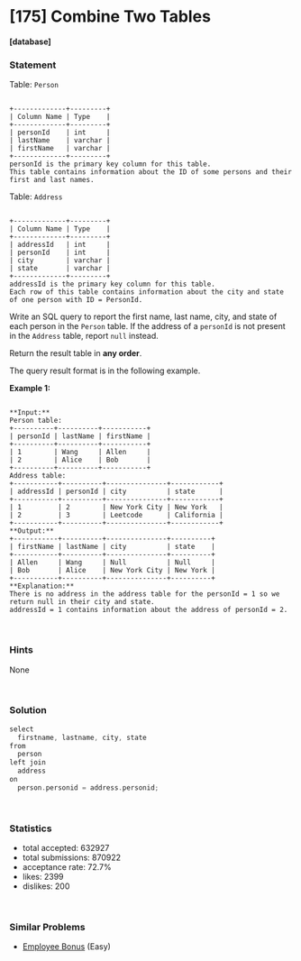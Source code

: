 # [175] Combine Two Tables

**[database]**

### Statement

Table: `Person`

```

+-------------+---------+
| Column Name | Type    |
+-------------+---------+
| personId    | int     |
| lastName    | varchar |
| firstName   | varchar |
+-------------+---------+
personId is the primary key column for this table.
This table contains information about the ID of some persons and their first and last names.

```




Table: `Address`

```

+-------------+---------+
| Column Name | Type    |
+-------------+---------+
| addressId   | int     |
| personId    | int     |
| city        | varchar |
| state       | varchar |
+-------------+---------+
addressId is the primary key column for this table.
Each row of this table contains information about the city and state of one person with ID = PersonId.

```




Write an SQL query to report the first name, last name, city, and state of each person in the `Person` table. If the address of a `personId` is not present in the `Address` table, report `null` instead.

Return the result table in **any order**.

The query result format is in the following example.


**Example 1:**

```

**Input:** 
Person table:
+----------+----------+-----------+
| personId | lastName | firstName |
+----------+----------+-----------+
| 1        | Wang     | Allen     |
| 2        | Alice    | Bob       |
+----------+----------+-----------+
Address table:
+-----------+----------+---------------+------------+
| addressId | personId | city          | state      |
+-----------+----------+---------------+------------+
| 1         | 2        | New York City | New York   |
| 2         | 3        | Leetcode      | California |
+-----------+----------+---------------+------------+
**Output:** 
+-----------+----------+---------------+----------+
| firstName | lastName | city          | state    |
+-----------+----------+---------------+----------+
| Allen     | Wang     | Null          | Null     |
| Bob       | Alice    | New York City | New York |
+-----------+----------+---------------+----------+
**Explanation:** 
There is no address in the address table for the personId = 1 so we return null in their city and state.
addressId = 1 contains information about the address of personId = 2.

```


<br>

### Hints

None

<br>

### Solution

```cpp
select
  firstname, lastname, city, state
from
  person
left join
  address
on
  person.personid = address.personid;
```

<br>

### Statistics

- total accepted: 632927
- total submissions: 870922
- acceptance rate: 72.7%
- likes: 2399
- dislikes: 200

<br>

### Similar Problems

- [Employee Bonus](https://leetcode.com/problems/employee-bonus) (Easy)
